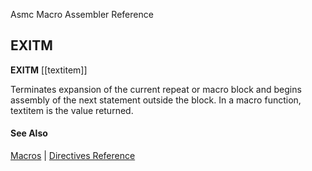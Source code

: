Asmc Macro Assembler Reference

## EXITM

**EXITM** [[textitem]]

Terminates expansion of the current repeat or macro block and begins assembly of the next statement outside the block. In a macro function, textitem is the value returned.

#### See Also

[Macros](macros.md) | [Directives Reference](readme.md)
